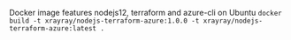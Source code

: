 Docker image features nodejs12, terraform and azure-cli on Ubuntu
`docker build -t xrayray/nodejs-terraform-azure:1.0.0 -t xrayray/nodejs-terraform-azure:latest .`